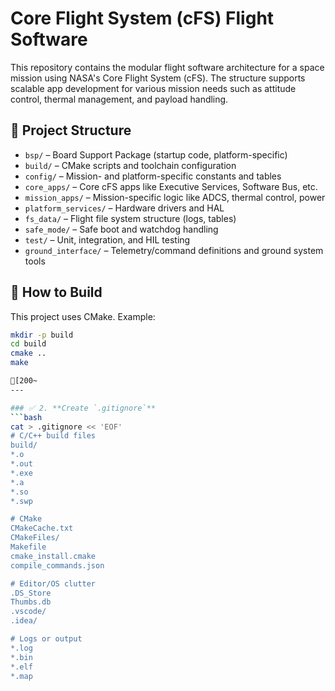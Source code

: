 # Core Flight System (cFS) Flight Software

This repository contains the modular flight software architecture for a space mission using NASA's Core Flight System (cFS). The structure supports scalable app development for various mission needs such as attitude control, thermal management, and payload handling.

## 📁 Project Structure

- `bsp/` – Board Support Package (startup code, platform-specific)
- `build/` – CMake scripts and toolchain configuration
- `config/` – Mission- and platform-specific constants and tables
- `core_apps/` – Core cFS apps like Executive Services, Software Bus, etc.
- `mission_apps/` – Mission-specific logic like ADCS, thermal control, power
- `platform_services/` – Hardware drivers and HAL
- `fs_data/` – Flight file system structure (logs, tables)
- `safe_mode/` – Safe boot and watchdog handling
- `test/` – Unit, integration, and HIL testing
- `ground_interface/` – Telemetry/command definitions and ground system tools

## 🚀 How to Build

This project uses CMake. Example:

```bash
mkdir -p build
cd build
cmake ..
make

[200~
---

### ✅ 2. **Create `.gitignore`**
```bash
cat > .gitignore << 'EOF'
# C/C++ build files
build/
*.o
*.out
*.exe
*.a
*.so
*.swp

# CMake
CMakeCache.txt
CMakeFiles/
Makefile
cmake_install.cmake
compile_commands.json

# Editor/OS clutter
.DS_Store
Thumbs.db
.vscode/
.idea/

# Logs or output
*.log
*.bin
*.elf
*.map
